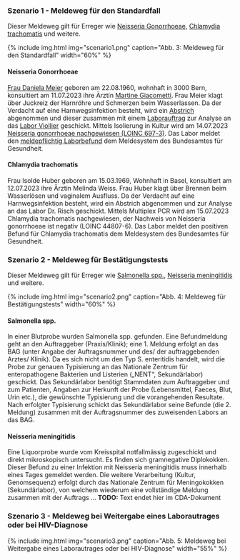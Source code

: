### Szenario 1 - Meldeweg für den Standardfall

Dieser Meldeweg gilt für Erreger wie [Neisseria Gonorrhoeae](#neisseria-gonorrhoeae), [Chlamydia trachomatis](#chlamydia-trachomatis) und weitere.

{% include img.html img="scenario1.png" caption="Abb. 3: Meldeweg für den Standardfall" width="60%" %}

#### Neisseria Gonorrhoeae
[Frau Daniela Meier](Patient-1Pat-DM.html) geboren am 22.08.1960, wohnhaft in 3000 Bern, konsultiert am 11.07.2023 ihre Ärztin [Martine Giacometti](PractitionerRole-1PR-FamilyPractice.html). Frau Meier klagt über Juckreiz der Harnröhre und Schmerzen beim Wasserlassen. Da der Verdacht auf eine Harnwegsinfektion besteht, wird ein [Abstrich](Specimen-1Spec-Specimen.html) abgenommen und dieser zusammen mit einem [Laborauftrag](ServiceRequest-1SR-Order.html) zur Analyse an das [Labor Viollier](PractitionerRole-1PR-LaborViollier.html) geschickt. Mittels Isolierung in Kultur wird am 14.07.2023 [Neisseria gonorrhoeae nachgewiesen (LOINC 697-3)](Observation-1Obs-NeisseriaGonorrhoeae.html). Das Labor meldet den [meldepflichtig Laborbefund](Bundle-1Doc-NeisseriaGonorrhoeae.html) dem Meldesystem des Bundesamtes für Gesundheit.

#### Chlamydia trachomatis
Frau Isolde Huber geboren am 15.03.1969, Wohnhaft in Basel, konsultiert am 12.07.2023 ihre Ärztin Melinda Weiss. Frau Huber klagt über Brennen beim Wasserlösen und vaginalem Ausfluss. Da der Verdacht auf eine Harnwegsinfektion besteht, wird ein Abstrich abgenommen und zur Analyse an das Labor Dr. Risch geschickt. Mittels Multiplex PCR wird am 15.07.2023 Chlamydia trachomatis nachgewiesen, der Nachweis von Neisseria gonorrhoeae ist negativ (LOINC 44807-6). Das Labor meldet den positiven Befund für Chlamydia trachomatis dem Meldesystem des Bundesamtes für Gesundheit.

### Szenario 2 - Meldeweg für Bestätigungstests

Dieser Meldeweg gilt für Erreger wie [Salmonella spp.](#salmonella-spp), [Neisseria meningitidis](#neisseria-meningitidis) und weitere.

{% include img.html img="scenario2.png" caption="Abb. 4: Meldeweg für Bestätigungstests" width="60%" %}

#### Salmonella spp.
In einer Blutprobe wurden Salmonella spp. gefunden. Eine Befundmeldung geht an den Auftraggeber (Praxis/Klinik); eine 1. Meldung erfolgt an das BAG (unter Angabe der Auftragsnummer und des/ der auftraggebenden Arztes/ Klinik).
Da es sich nicht um den Typ S. enteritidis handelt, wird die Probe zur genauen Typisierung an das Nationale Zentrum für enteropathogene Bakterien und Listerien („NENT“, Sekundärlabor) geschickt. Das Sekundärlabor benötigt Stammdaten zum Auftraggeber und zum Patienten, Angaben zur Herkunft der Probe (Lebensmittel, Faeces, Blut, Urin etc.), die gewünschte Typisierung und die vorangehenden Resultate. Nach erfolgter Typisierung schickt das Sekundärlabor seine Befunde (die 2. Meldung) zusammen mit der Auftragsnummer des zuweisenden Labors an das BAG.


#### Neisseria meningitidis
Eine Liquorprobe wurde vom Kreisspital notfallmässig zugeschickt und direkt mikroskopisch untersucht. Es finden sich gramnegative Diplokokken. Dieser Befund zu einer Infektion mit Neisseria meningitidis muss innerhalb eines Tages gemeldet werden. Die weitere Verarbeitung (Kultur, Genomsequenz) erfolgt durch das Nationale Zentrum für Meningokokken (Sekundärlabor), von welchem wiederum eine vollständige Meldung zusammen mit der Auftrags ... **TODO:** Text endet hier im CDA-Dokument


### Szenario 3 - Meldeweg bei Weitergabe eines Laborautrages oder bei HIV-Diagnose

{% include img.html img="scenario3.png" caption="Abb. 5: Meldeweg bei Weitergabe eines Laborautrages oder bei HIV-Diagnose" width="55%" %}
